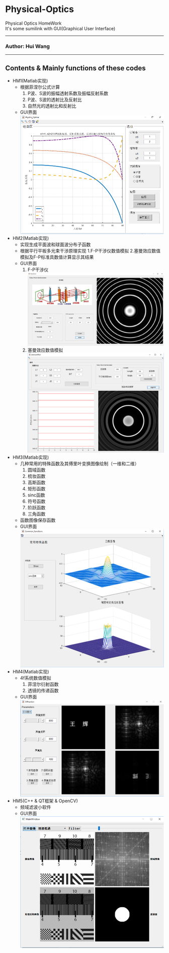Physical-Optics
=====
Physical Optics HomeWork  
It's some sumilink with GUI(Graphical User Interface)
****
### Author: Hui Wang
****
## Contents & Mainly functions of these codes
* HM1(Matlab实现)
  * 根据菲涅尔公式计算
    1. P波、S波的振幅透射系数及振幅反射系数
    2. P波、S波的透射比及反射比
    3. 自然光的透射比和反射比
  * GUI界面  
  ![](https://github.com/Littlehhh/Physical-Optics/raw/master/HM1/%E6%88%AA%E5%9B%BE.bmp)
* HM2(Matlab实现)
  * 实现生成平面波和球面波分布子函数
  * 根据平行平板多光束干涉原理实现
    1.F-P干涉仪数值模拟
    2.塞曼效应数值模拟及F-P标准具数值计算显示其结果
  * GUI界面
    1. F-P干涉仪  
    ![](https://github.com/Littlehhh/Physical-Optics/raw/master/HM2/%E6%88%AA%E5%9B%BE.bmp)
    2. 塞曼效应数值模拟
    ![](https://github.com/Littlehhh/Physical-Optics/raw/master/HM2/%E6%88%AA%E5%9B%BE2.bmp)
* HM3(Matlab实现)
  * 几种常用的特殊函数及其傅里叶变换图像绘制（一维和二维）
    1. 圆域函数
    2. 梳妆函数
    3. 高斯函数
    4. 矩形函数
    5. sinc函数
    6. 符号函数
    7. 阶跃函数
    8. 三角函数
  * 函数图像保存函数
  * GUI界面  
  ![](https://github.com/Littlehhh/Physical-Optics/raw/master/HM3/%E6%88%AA%E5%9B%BE.bmp)
* HM4(Matlab实现)
  * 4f系统数值模拟
    1. 菲涅尔衍射函数
    2. 透镜的传递函数
  * GUI界面  
  ![](https://github.com/Littlehhh/Physical-Optics/raw/master/HM4/%E6%88%AA%E5%9B%BE.bmp)
* HM5(C++ & QT框架 & OpenCV)
  * 频域滤波小软件  
  * GUI界面  
  ![](https://github.com/Littlehhh/Digital-Image-Processing/raw/master/Experiment%205/screen.bmp)
